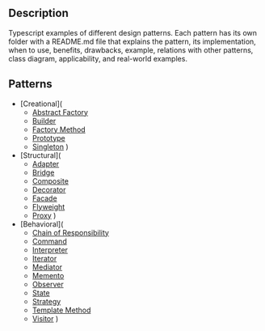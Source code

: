 ## Description
Typescript examples of different design patterns. Each pattern has its own folder with a README.md file that explains the pattern, its implementation, when to use, benefits, drawbacks, example, relations with other patterns, class diagram, applicability, and real-world examples.

## Patterns
- [Creational](
    - [Abstract Factory](creational/abstract%20factory/README.md)
    - [Builder](creational/builder/README.md)
    - [Factory Method](creational/factory/README.md)
    - [Prototype](creational/prototype/README.md)
    - [Singleton](creational/singleton/README.md)
)
- [Structural](
    - [Adapter](structural/adapter/README.md)
    - [Bridge](structural/bridge/README.md)
    - [Composite](structural/composite/README.md)
    - [Decorator](structural/decorator/README.md)
    - [Facade](structural/facade/README.md)
    - [Flyweight](structural/flyweight/README.md)
    - [Proxy](structural/proxy/README.md)
)
- [Behavioral](
    - [Chain of Responsibility](behavioral/chain%20of%20responsibility/README.md)
    - [Command](behavioral/command/README.md)
    - [Interpreter](behavioral/interpreter/README.md)
    - [Iterator](behavioral/iterator/README.md)
    - [Mediator](behavioral/mediator/README.md)
    - [Memento](behavioral/memento/README.md)
    - [Observer](behavioral/observer/README.md)
    - [State](behavioral/state/README.md)
    - [Strategy](behavioral/strategy/README.md)
    - [Template Method](behavioral/template%20method/README.md)
    - [Visitor](behavioral/visitor/README.md)
)
